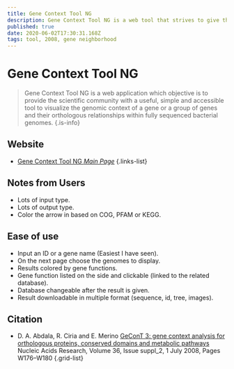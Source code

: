 ```yaml
---
title: Gene Context Tool NG
description: Gene Context Tool NG is a web tool that strives to give the scientific community a useful and accessible tool to visualize the genomic context of a gene or a group of genes and their orthologous relationships within fully sequenced bacterial genomes.
published: true
date: 2020-06-02T17:30:31.168Z
tags: tool, 2008, gene neighborhood
---
```


# Gene Context Tool NG

> Gene Context Tool NG is a web application which objective is to provide the scientific community with a useful, simple and accessible tool to visualize the genomic context of a gene or a group of genes and their orthologous relationships within fully sequenced bacterial genomes.
{.is-info}



## Website

- [Gene Context Tool NG *Main Page*](http://operons.ibt.unam.mx/gctNG/)
{.links-list}

## Notes from Users
- Lots of input type.
- Lots of output type.
- Color the arrow in based on COG, PFAM or KEGG.

## Ease of use
- Input an ID or a gene name (Easiest I have seen).
- On the next page choose the genomes to display.
- Results colored by gene functions.
- Gene function listed on the side and clickable (linked to the related database).
- Database changeable after the result is given.
- Result downloadable in multiple format (sequence, id, tree, images).

## Citation

- D. A. Abdala, R. Ciria and E. Merino [GeConT 3: gene context analysis for orthologous proteins, conserved domains and metabolic pathways](https://academic.oup.com/nar/article/36/suppl_2/W176/2507119) Nucleic Acids Research, Volume 36, Issue suppl_2, 1 July 2008, Pages W176–W180
{.grid-list}